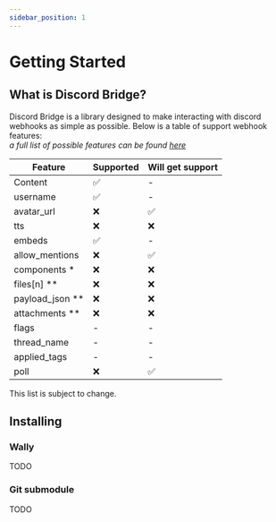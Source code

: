 ```yaml
---
sidebar_position: 1
---
```


# Getting Started

## What is Discord Bridge?

Discord Bridge is a library designed to make interacting with discord webhooks as simple as possible. Below is a table of support webhook features:  
*a full list of possible features can be found [here](https://discord.com/developers/docs/resources/webhook#execute-webhook-jsonform-params)*

| Feature | Supported | Will get support |
|---------|-----------|------------------|
| Content | ✅ | - |
| username | ✅ | - |
| avatar_url | ❌ | ✅ |
| tts | ❌ | ❌ |
| embeds | ✅ | - |
| allow_mentions | ❌ | ✅ |
| components * | ❌ | ❌ |
| files[n] ** | ❌ | ❌ |
| payload_json ** | ❌ | ❌ |
| attachments ** | ❌ | ❌ |
| flags | - | - |
| thread_name | - | - |
| applied_tags | -| - |
| poll | ❌ | ✅ |

This list is subject to change.

## Installing
### Wally
TODO

### Git submodule
TODO